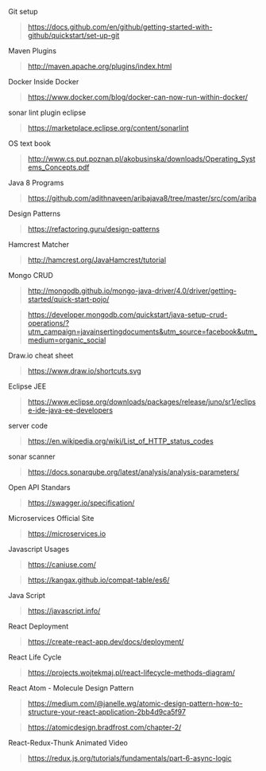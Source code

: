 Git setup 

> https://docs.github.com/en/github/getting-started-with-github/quickstart/set-up-git

Maven Plugins 

> http://maven.apache.org/plugins/index.html

Docker Inside Docker 

> https://www.docker.com/blog/docker-can-now-run-within-docker/

 sonar lint plugin eclipse 
> https://marketplace.eclipse.org/content/sonarlint

OS text book 

> http://www.cs.put.poznan.pl/akobusinska/downloads/Operating_Systems_Concepts.pdf

Java 8 Programs 
> https://github.com/adithnaveen/aribajava8/tree/master/src/com/ariba

Design Patterns 
> https://refactoring.guru/design-patterns

Hamcrest Matcher 
> http://hamcrest.org/JavaHamcrest/tutorial

Mongo CRUD 
> http://mongodb.github.io/mongo-java-driver/4.0/driver/getting-started/quick-start-pojo/

> https://developer.mongodb.com/quickstart/java-setup-crud-operations/?utm_campaign=javainsertingdocuments&utm_source=facebook&utm_medium=organic_social


 Draw.io cheat sheet 
> https://www.draw.io/shortcuts.svg


Eclipse JEE
> https://www.eclipse.org/downloads/packages/release/juno/sr1/eclipse-ide-java-ee-developers


server code 
> https://en.wikipedia.org/wiki/List_of_HTTP_status_codes


sonar scanner 
> https://docs.sonarqube.org/latest/analysis/analysis-parameters/


Open API Standars
> https://swagger.io/specification/


Microservices Official Site 
> https://microservices.io


Javascript Usages 
> https://caniuse.com/

> https://kangax.github.io/compat-table/es6/


Java Script 
> https://javascript.info/

React Deployment 
> https://create-react-app.dev/docs/deployment/


React Life Cycle
> https://projects.wojtekmaj.pl/react-lifecycle-methods-diagram/


React Atom - Molecule Design Pattern 
> https://medium.com/@janelle.wg/atomic-design-pattern-how-to-structure-your-react-application-2bb4d9ca5f97
 
> https://atomicdesign.bradfrost.com/chapter-2/


React-Redux-Thunk Animated Video 
> https://redux.js.org/tutorials/fundamentals/part-6-async-logic


